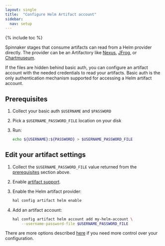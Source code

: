 ```yaml
---
layout: single
title:  "Configure Helm Artifact account"
sidebar:
  nav: setup
---
```


{% include toc %}

Spinnaker stages that consume artifacts can read from a Helm provider directly. The provider can be an Artifactory like [Nexus](https://help.sonatype.com/repomanager3/formats/helm-repositories), [JFrog](https://jfrog.com/integration/helm-repository/), or [Chartmuseum](https://chartmuseum.com/).

If the files are hidden behind basic auth, you can configure an artifact account with the needed credentials to read your artifacts. Basic auth is the only authentication mechanism supported for accessing a Helm artifact account.

## Prerequisites

1. Collect your basic auth `$USERNAME` and `$PASSWORD`
2. Pick a `$USERNAME_PASSWORD_FILE` location on your disk
3. Run:

   ```bash
   echo ${USERNAME}:${PASSWORD} > $USERNAME_PASSWORD_FILE
   ```

## Edit your artifact settings

1. Collect the `$USERNAME_PASSWORD_FILE` value returned from the
   [prerequisites](#prerequisites) section above.

2. Enable [artifact support](/reference/artifacts-with-artifactsrewrite//#enabling-artifact-support).

3. Enable the Helm artifact provider:

   ```bash
   hal config artifact helm enable
   ```

4. Add an artifact account:

   ```bash
   hal config artifact helm account add my-helm-account \
       --username-password-file $USERNAME_PASSWORD_FILE
   ```

There are more options described [here](/reference/halyard/commands#hal-config-artifact-helm-account-edit) if you need more control over your configuration.
